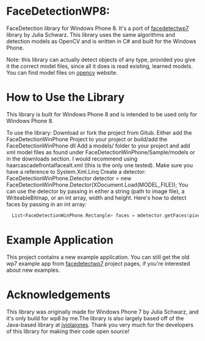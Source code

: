 FaceDetectionWP8: 
===========================

FaceDetection library for Windows Phone 8. It's a port of [facedetectwp7] library by Julia Schwarz.
This library uses the same algorithms and detection models as OpenCV and is written in C# and built for the Windows Phone.

Note: this library can actually detect objects of any type, provided you give it the correct model files, since all it does is read existing, learned models. You can find model files on [opencv] website.


How to Use the Library
===========================
This library is built for Windows Phone 8 and is intended to be used only for Windows Phone 8.

To use the library:
Download or fork the project from Gitub.
Either add the FaceDetectionWinPhone Project to your project or build/add the FaceDetectionWinPhone dll
Add a models/ folder to your project and add xml model files as found under FaceDetectionWinPhone/Sample/models or in the downloads section. I would recommend using haarcascadefrontalfacealt.xml (this is the only one tested).
Make sure you have a reference to System.Xml.Linq
Create a detector: FaceDetectionWinPhone.Detector detector = new FaceDetectionWinPhone.Detector(XDocument.Load(MODEL_FILE));
You can use the detector by passing in either a string (path to image file), a WriteableBitmap, or an int array, width and height. Here's how to detect faces by passing in an int array:
```c
  List<FaceDetectionWinPhone.Rectangle> faces = mdetector.getFaces(pixelDataInt, mcameraWidth / mdownsampleFactor, mcameraHeight / m_downsampleFactor, 2f, 1.25f, 0.1f, 1, false);
```

Example Application
===========================
This project contains a new example application. You can still get the old wp7 example app from [facedetectwp7] project pages, if you're interested about new examples.

Acknowledgements
===========================
This library was originally made for Windows Phone 7 by Julia Schwarz, and it's only build for wp8 by me.The library is also largely based off of the Java-based library at [jviolajones]. Thank you very much for the developers of this library for making their code open source!

[facedetectwp7]: http://facedetectwp7.codeplex.com/ "facedetectwp7"
[opencv]: http://opencv.org/ "OpenCV"
[jviolajones]: http://code.google.com/p/jviolajones/ 
